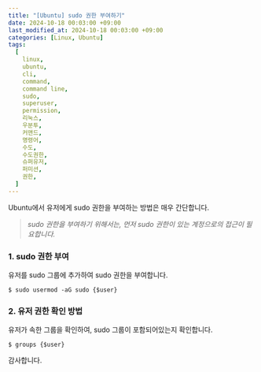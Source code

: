 ```yaml
---
title: "[Ubuntu] sudo 권한 부여하기"
date: 2024-10-18 00:03:00 +09:00
last_modified_at: 2024-10-18 00:03:00 +09:00
categories: [Linux, Ubuntu]
tags:
  [
    linux,
    ubuntu,
    cli,
    command,
    command line,
    sudo,
    superuser,
    permission,
    리눅스,
    우분투,
    커맨드,
    명령어,
    수도,
    수도권한,
    슈퍼유저,
    퍼미션,
    권한,
  ]
---
```


Ubuntu에서 유저에게 sudo 권한을 부여하는 방법은 매우 간단합니다.  
> *sudo 권한을 부여하기 위해서는, 먼저 sudo 권한이 있는 계정으로의 접근이 필요합니다.*  

### 1. sudo 권한 부여
유저를 sudo 그룹에 추가하여 sudo 권한을 부여합니다.  
```shell
$ sudo usermod -aG sudo {$user}
```

### 2. 유저 권한 확인 방법
유저가 속한 그룹을 확인하여, sudo 그룹이 포함되어있는지 확인합니다.  
```shell
$ groups {$user}
```

감사합니다.  
